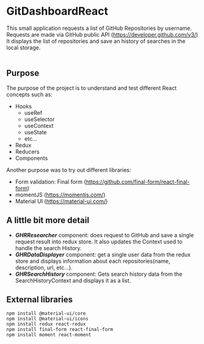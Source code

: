 # GitDashboardReact
This small application requests a list of GitHub Repositories by username.<br>
Requests are made via GitHub public API (https://developer.github.com/v3/)<br>
It displays the list of repositories and save an history of searches in the local storage.<br><br>

## Purpose
The purpose of the project is to understand and test different React concepts such as:
* Hooks
    * useRef
    * useSelector
    * useContext
    * useState
    * etc...
* Redux
* Reducers
* Components

Another purpose was to try out different libraries:
* Form validation: Final form (https://github.com/final-form/react-final-form)
* momentJS (https://momentjs.com/)
* Material UI (https://material-ui.com/)

## A little bit more detail
* ***GHRResearcher*** component: does request to GitHub and save a single request result into redux store. It also updates the Context used to handle the search History.
* ***GHRDataDisplayer*** component: get a single user data from the redux store and displays information about each repositories(name, description, url, etc...).
* ***GHRSearchHistory*** component: Gets search history data from the SearchHistoryContext and displays it as a list.

## External libraries
```
npm install @material-ui/core
npm install @material-ui/icons
npm install redux react-redux
npm install final-form react-final-form
npm install moment react-moment
```
